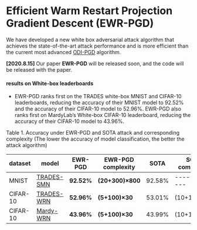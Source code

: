 
# Efficient Warm Restart Projection Gradient Descent (EWR-PGD)

We have developed a new white box adversarial attack algorithm that achieves the state-of-the-art attack performance and is more efficient than the current most advanced [ODI-PGD](https://github.com/ermongroup/ODS) algorithm.

**[2020.8.15]** Our paper **EWR-PGD** will be released soon, and the code will be released with the paper.

#### results  on White-box leaderboards

* EWR-PGD ranks first on the TRADES white-box MNIST and CIFAR-10 leaderboards, reducing the accuracy of their MNIST model to 92.52% and the accuracy of their CIFAR-10 model to 52.96%. EWR-PGD also ranks first on MardyLab’s White-box CIFAR-10 leaderboard, reducing the accuracy of their CIFAR-10 model to 43.96%.

Table 1. Accuracy under EWR-PGD and SOTA attack and corresponding complexity (The lower the accuracy of model classification, the better the attack algorithm)

| dataset |model  | EWR-PGD   |EWR-PGD complexity | SOTA | SOTA complexity
| --- | --- | --- | --- | --- | --- |
| MNIST  | [TRADES-SMN](https://github.com/yaodongyu/TRADES ) | **92.52%** | **(20+300)×800** | 92.58% | ------------- |
| CIFAR-10 | [TRADES-WRN](https://github.com/yaodongyu/TRADES) | **52.96%** |**(5+100)×30**  | 53.01% |  (10+150)×20 |
| CIFAR-10 | [Mardy-WRN](https://github.com/MadryLab/cifar10_challenge) | **43.96%** | **(5+100)×30**  | 43.99% | (10+150)×20 |